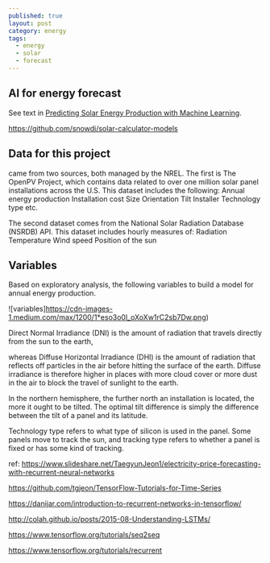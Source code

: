 ```yaml
---
published: true
layout: post
category: energy
tags:
  - energy
  - solar
  - forecast
---
```

## AI for energy forecast

See text in [Predicting Solar Energy Production with Machine Learning](https://medium.com/@evanbaker/predicting-solar-energy-production-with-machine-learning-19fcab295e58). 

https://github.com/snowdj/solar-calculator-models




## Data for this project 

came from two sources, both managed by the NREL. The first is The OpenPV Project, which contains data related to over one million solar panel installations across the U.S. This dataset includes the following:
Annual energy production
Installation cost
Size
Orientation
Tilt
Installer
Technology type
etc.


The second dataset comes from the National Solar Radiation Database (NSRDB) API. This dataset includes hourly measures of:
Radiation
Temperature
Wind speed
Position of the sun

## Variables
Based on exploratory analysis, the following variables to build a model for annual energy production.



![variables]https://cdn-images-1.medium.com/max/1200/1*eso3o0l_oXoXw1rC2sb7Dw.png)

Direct Normal Irradiance (DNI) is the amount of radiation that travels directly from the sun to the earth, 

whereas Diffuse Horizontal Irradiance (DHI) is the amount of radiation that reflects off particles in the air before hitting the surface of the earth. Diffuse irradiance is therefore higher in places with more cloud cover or more dust in the air to block the travel of sunlight to the earth.


In the northern hemisphere, the further north an installation is located, the more it ought to be tilted. The optimal tilt difference is simply the difference between the tilt of a panel and its latitude. 

Technology type refers to what type of silicon is used in the panel. Some panels move to track the sun, and tracking type refers to whether a panel is fixed or has some kind of tracking.


ref:
https://www.slideshare.net/TaegyunJeon1/electricity-price-forecasting-with-recurrent-neural-networks

https://github.com/tgjeon/TensorFlow-Tutorials-for-Time-Series

https://danijar.com/introduction-to-recurrent-networks-in-tensorflow/

http://colah.github.io/posts/2015-08-Understanding-LSTMs/

https://www.tensorflow.org/tutorials/seq2seq

https://www.tensorflow.org/tutorials/recurrent